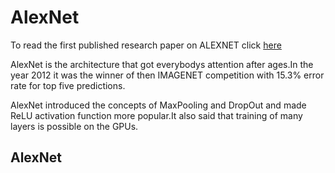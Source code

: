 # AlexNet
To read the first published research paper on ALEXNET click [here](https://papers.nips.cc/paper/4824-imagenet-classification-with-deep-convolutional-neural-networks.pdf)

AlexNet is the architecture that got everybodys attention after ages.In the year 2012 it was the winner of then IMAGENET competition with 15.3% error rate for top five predictions.

AlexNet introduced the concepts of MaxPooling and DropOut and made ReLU activation function more popular.It also said that training of many layers is possible on the GPUs.
## AlexNet  
